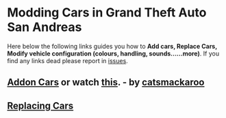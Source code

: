 # Modding Cars in Grand Theft Auto San Andreas
Here below the following links guides you how to **Add cars, Replace Cars, Modify vehicle configuration (colours, handling, sounds......more)**. If you find any links dead please report in [issues](https://github.com/Vampire-Lazy/modding-guides/issues).

## [Addon Cars](https://gtaforums.com/topic/832297-satut-how-to-add-new-cars-without-replacing) or watch [this](https://www.youtube.com/watch?v=IOsIuoON_2E). - by [catsmackaroo](https://www.youtube.com/c/catsmackaroo)

## [Replacing Cars](https://gtaforums.com/topic/440992-beginners-guide-to-installreplace-cars/)
